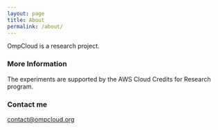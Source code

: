 ```yaml
---
layout: page
title: About
permalink: /about/
---
```


OmpCloud is a research project.

### More Information

The experiments are supported by the AWS Cloud Credits for Research program.

### Contact me

[contact@ompcloud.org](mailto:contact@ompcloud.org)
